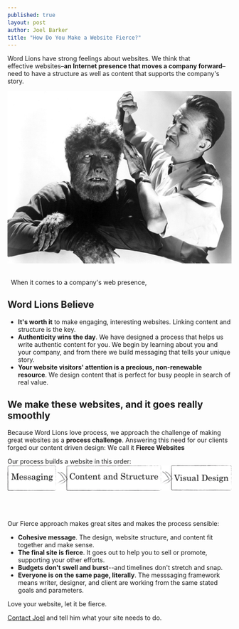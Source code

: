 ```yaml
---
published: true
layout: post
author: Joel Barker
title: "How Do You Make a Website Fierce?"
---
```


Word Lions have strong feelings about websites. We think that effective websites–**an Internet presence that moves a company forward**–need to have a structure as well as content that supports the company's story.

![We make websites that are fierce but well groomed.](/img/Fierce-but-well-groomed.jpg)

<br /> 
When it comes to a company's web presence,
## Word Lions Believe
- **It's worth it** to make engaging, interesting websites. Linking content and structure is the key.
- **Authenticity wins the day**. We have designed a process that helps us write authentic content for you. We begin by learning about you and your company, and from there we build messaging that tells your unique story.
- **Your website visitors' attention is a precious, non-renewable resource**. We design content that is perfect for busy people in search of real value.

## We make these websites, and it goes really smoothly
Because Word Lions love process, we approach the challenge of making great websites as a **process challenge**. Answering this need for our clients forged our content driven design: We call it **Fierce Websites**

Our process builds a website in this order:
![Fierce Websites start with agreeing on the message.](/img/FierceWebsiteProcessSketch-v2.png)

<br /> 
 

Our Fierce approach makes great sites and makes the process sensible:

* **Cohesive message**. The design, website structure, and content fit together and make sense. 
* **The final site is fierce**. It goes out to help you to sell or promote, supporting your other efforts.
* **Budgets don't swell and burst**--and timelines don't stretch and snap.
* **Everyone is on the same page, literally**. The messsaging framework means writer, designer, and client are working from the same stated goals and parameters.


Love your website, let it be fierce.

[Contact Joel](http://wordlions.com/contact/ "Contact Joel") and tell him what your site needs to do.
